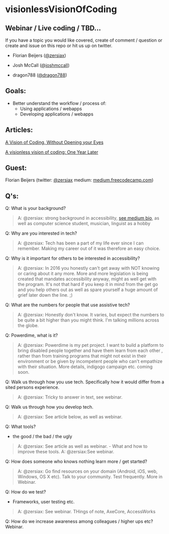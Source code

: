 # visionlessVisionOfCoding

## Webinar / Live coding / TBD...
If you have a topic you would like covered, create of comment / question or create and issue on this repo or hit us up on twitter. 

- Florian Beijers ([@zersiax](https://twitter.com/zersiax))

- Josh McCall ([@joshmccall](https://twitter.com/joshmccall))

- dragon788 ([@dragon788](https://twitter.com/dragon788))

## Goals: 
- Better understand the workflow / process of:
  - Using applications / webapps
  - Developing applications / webapps


## Articles:

[A Vision of Coding, Without Opening your Eyes](https://medium.freecodecamp.com/looking-back-to-what-started-it-all-731ef5424aec#.flvcxn7kr)

[A visionless vision of coding: One Year Later](https://medium.com/@zersiax/a-visionless-vision-of-coding-one-year-later-f1c457d70489#.iiwt3bqzg)

## Guest: 
Florian Beijers (twitter: [@zersiax](https://twitter.com/zersiax) medium: [medium.freecodecamp.com](https://medium.freecodecamp.com/@zersiax))

## Q's: 
Q: What is your background? 
>A: @zersiax: strong background in accessibility, [see medium bio](https://medium.freecodecamp.com/@zersiax), as well as computer science student, musician, linguist as a hobby

Q: Why are you interested in tech?
>A: @zersiax: Tech has been a part of my life ever since I can remember. Making my career out of it was therefore an easy choice.

Q: Why is it important for others to be interested in accessibility?
>A: @zersiax: In 2016 you honestly can't get away with NOT knowing or caring about it any more. More and more legislation is being created that mandates accessibility anyway, might as well get with the program. It's not that hard if you keep it in mind from the get go and you help others out as well as spare yourself a huge amount of grief later down the line. ;)

Q: What are the numbers for people that use assistive  tech? 
>A: @zersiax: Honestly don't know. It varies, but expect the numbers to be quite a bit higher than you might think. I'm talking millions across the globe.
 
Q: Powerdime, what is it?
>A: @zersiax: Powerdime is my pet project. I want to build a platform to bring disabled people together and have them learn from each other , rather than from training programs that might not exist in their environment or be given by incompetent people who can't empathize with their situation. More details, indigogo campaign etc. coming soon.

Q: Walk us through how you use tech. Specifically how it would differ from a sited persons experience.
>A: @zersiax: Tricky to answer in text, see webinar.
 
Q: Walk us through how you develop tech.
>A: @zersiax: See article below, as well as webinar.

Q: What tools?
  - the good / the bad / the ugly
>A: @zersiax: See article as well as webinar.
    - What and how to improve these tools. 
>A: @zersiax:See webinar.

Q: How does someone who knows nothing learn more / get started?
>A: @zersiax: Go find resources on your domain (Android, iOS, web, Windows, OS X etc). Talk to your community. Test frequently. More in Webinar.


Q: How do we test? 
- Frameworks, user testing etc. 
>A: @zersiax: See webinar. THings of note, AxeCore, AccessWorks   

Q: How do we increase awareness among colleagues / higher ups etc?
Webinar.

